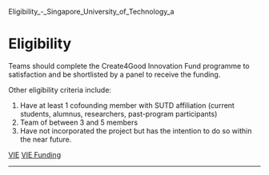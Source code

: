 Eligibility_-_Singapore_University_of_Technology_a



Eligibility
===========

Teams should complete the Create4Good Innovation Fund programme to satisfaction and be shortlisted by a panel to receive the funding.




Other eligibility criteria include:



1. Have at least 1 cofounding member with SUTD affiliation (current students, alumnus, researchers, past-program participants)
2. Team of between 3 and 5 members
3. Have not incorporated the project but has the intention to do so within the near future.

[VIE](https://www.sutd.edu.sg/tag/vie/) [VIE Funding](https://www.sutd.edu.sg/tag/vie-funding/)

---

